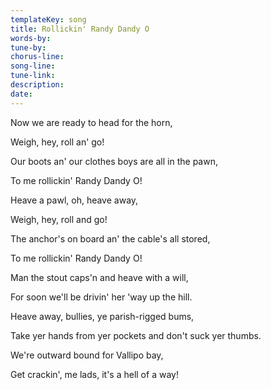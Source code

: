 ```yaml
---
templateKey: song
title: Rollickin' Randy Dandy O  
words-by:
tune-by:
chorus-line:
song-line:
tune-link:
description:
date:
---
```

Now we are ready to head for the horn,

Weigh, hey, roll an\' go!

Our boots an\' our clothes boys are all in the pawn,

To me rollickin\' Randy Dandy O!

Heave a pawl, oh, heave away,

Weigh, hey, roll and go!

The anchor\'s on board an\' the cable\'s all stored,

To me rollickin\' Randy Dandy O!

Man the stout caps\'n and heave with a will,

For soon we\'ll be drivin\' her \'way up the hill.

Heave away, bullies, ye parish-rigged bums,

Take yer hands from yer pockets and don\'t suck yer thumbs.

We\'re outward bound for Vallipo bay,

Get crackin\', me lads, it\'s a hell of a way!
